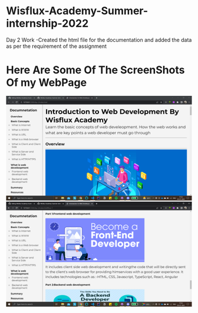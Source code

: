 # Wisflux-Academy-Summer-internship-2022

Day 2 Work
-Created the html file for the documentation and added the data as per the requirement of the assignment

<h1>Here Are Some Of The ScreenShots Of my WebPage</h1>
<img src="./img/Screenshot (108).png" alt="the first ss">
<img src="./img/Screenshot (109).png" alt="the second ss">
